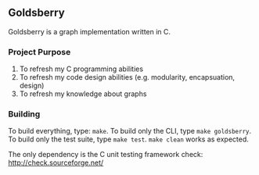 ## Goldsberry

Goldsberry is a graph implementation written in C.

### Project Purpose

1. To refresh my C programming abilities
2. To refresh my code design abilities (e.g. modularity, encapsuation, design)
3. To refresh my knowledge about graphs

### Building

To build everything, type: `make`.
To build only the CLI, type `make goldsberry`.
To build only the test suite, type `make test`.
`make clean` works as expected. 

The only dependency is the C unit testing framework check: http://check.sourceforge.net/
